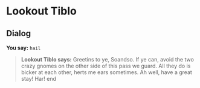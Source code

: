 # Lookout Tiblo
## Dialog

**You say:** `hail`



>**Lookout Tiblo says:** Greetins to ye, Soandso. If ye can, avoid the two crazy gnomes on the other side of this pass we guard. All they do is bicker at each other, herts me ears sometimes. Ah well, have a great stay! Har!
end
